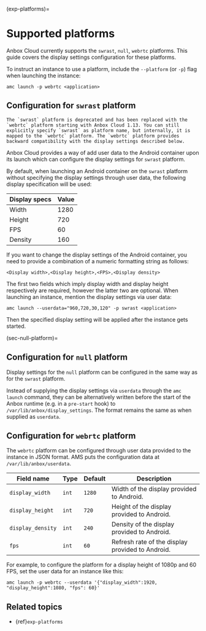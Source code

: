 (exp-platforms)=
# Supported platforms

Anbox Cloud currently supports the `swrast`, `null`, `webrtc` platforms. This guide covers the display settings configuration for these platforms.

To instruct an instance to use a platform, include the `--platform` (or `-p`) flag when launching the instance:

    amc launch -p webrtc <application>

## Configuration for `swrast` platform

```{caution}
The `swrast` platform is deprecated and has been replaced with the `webrtc` platform starting with Anbox Cloud 1.13. You can still explicitly specify `swrast` as platform name, but internally, it is mapped to the `webrtc` platform. The `webrtc` platform provides backward compatibility with the display settings described below.
```

Anbox Cloud provides a way of add user data to the Android container upon its launch which can configure the display settings for `swrast` platform.

By default, when launching an Android container on the `swrast` platform without specifying the display settings through user data, the following display specification will be used:

Display specs   | Value
----------------|-------
Width           | 1280
Height          | 720
FPS             | 60
Density         | 160

If you want to change the display settings of the Android container, you need to provide a combination of a numeric formatting string as follows:

    <Display width>,<Display height>,<FPS>,<Display density>

The first two fields which imply display width and display height respectively are required, however the latter two are optional. When launching an instance, mention the display settings via user data:

    amc launch --userdata="960,720,30,120" -p swrast <application>

Then the specified display setting will be applied after the instance gets started.

(sec-null-platform)=
## Configuration for `null` platform

Display settings for the `null` platform can be configured in the same way as for the `swrast` platform.

Instead of supplying the display settings via `userdata` through the `amc launch` command, they can be alternatively written before the start of the Anbox runtime (e.g. in a `pre-start` hook) to `/var/lib/anbox/display_settings`. The format remains the same as when supplied as `userdata`.

## Configuration for `webrtc` platform

The `webrtc` platform can be configured through user data provided to the instance in JSON format. AMS puts the configuration data at `/var/lib/anbox/userdata`.

Field name | Type | Default | Description
-----------|------|---------|------------
`display_width` | `int` | `1280` | Width of the display provided to Android.
`display_height` | `int` | `720` | Height of the display provided to Android.
`display_density` | `int` | `240` | Density of the display provided to Android.
`fps` | `int` | `60` | Refresh rate of the display provided to Android.

For example, to configure the platform for a display height of 1080p and 60 FPS, set the user data for an instance like this:

    amc launch -p webrtc --userdata '{"display_width":1920, "display_height":1080, "fps": 60}'

## Related topics

* {ref}`exp-platforms`
